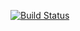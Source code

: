 [![Build Status](https://travis-ci.org/radioxoma/sandbox.svg?branch=master)](https://travis-ci.org/radioxoma/sandbox)
